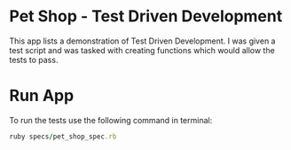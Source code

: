# Pet Shop - Test Driven Development
This app lists a demonstration of Test Driven Development. I was given a test script and was
tasked with creating functions which would allow the tests to pass.

# Run App
To run the tests use the following command in terminal:
```Ruby
ruby specs/pet_shop_spec.rb
```

